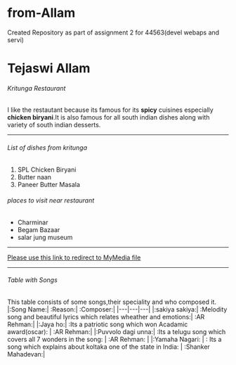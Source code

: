 # from-Allam
Created Repository as part of assignment 2 for 44563(devel webaps and servi)
# Tejaswi Allam
###### Kritunga Restaurant
I like the restautant because its famous for its **spicy** cuisines especially **chicken biryani**.It is also famous for all south indian dishes along with variety of south indian desserts.
********
###### List of dishes from kritunga
1. SPL Chicken Biryani
2. Butter naan
3. Paneer Butter Masala
###### places to visit near restaurant
* Charminar
* Begam Bazaar
* salar jung museum
****
[Please use this link to redirect to MyMedia file](https://github.com/Tejaswireddyallam/from-Allam/blob/main/MyMedia.md)
****
###### Table with Songs
This table consists of some songs,their speciality and who composed it.
|:Song Name:| :Reason:| :Composer:|
|---|---|---|
|:sakiya sakiya:| :Melodity song and beautiful lyrics which relates wheather and emotions:| :AR Rehman:|
|:Jaya ho:| :Its a patriotic song which won Acadamic award(oscar): | :AR Rehman:|
|:Puvvolo dagi unna:| :Its a telugu song which covers all 7 wonders in the song: | :AR Rehman: |
|:Yamaha Nagari: | : Its a song which explains about koltaka one of the state in India: | :Shanker Mahadevan:|

